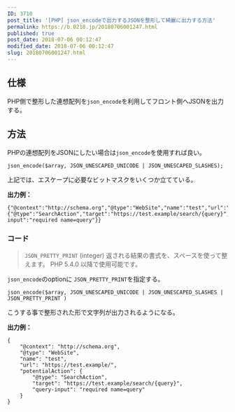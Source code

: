 ```yaml
---
ID: 3710
post_title: '[PHP] json_encodeで出力するJSONを整形して綺麗に出力する方法'
permalink: https://b.0218.jp/20180706001247.html
published: true
post_date: 2018-07-06 00:12:47
modified_date: 2018-07-06 00:12:47
slug: 20180706001247.html
---
```

<h2>仕様</h2>

PHP側で整形した連想配列を<code>json_encode</code>を利用してフロント側へJSONを出力する。

<h2>方法</h2>

PHPの連想配列をJSONにしたい場合は<code>json_encode</code>を使用すれば良い。

<pre><code class="php">json_encode($array, JSON_UNESCAPED_UNICODE | JSON_UNESCAPED_SLASHES);
</code></pre>

上記では、エスケープに必要なビットマスクをいくつか立てている。

<strong>出力例：</strong>

<pre><code class="json">{"@context":"http://schema.org","@type":"WebSite","name":"test","url":"https://test.example/","potentialAction":{"@type":"SearchAction","target":"https://test.example/search/{query}","query-input":"required name=query"}}
</code></pre>

<h3>コード</h3>

<blockquote>
  <code>JSON_PRETTY_PRINT</code> (integer)
     返される結果の書式を、スペースを使って整えます。 PHP 5.4.0 以降で使用可能です。
</blockquote>

<code>json_encode</code>のoptionに <code>JSON_PRETTY_PRINT</code>を指定する。

<pre><code class="php">json_encode($array, JSON_UNESCAPED_UNICODE | JSON_UNESCAPED_SLASHES | JSON_PRETTY_PRINT )
</code></pre>

こうする事で整形された形で文字列が出力されるようになる。

<strong>出力例：</strong>

<pre><code class="json">{
    "@context": "http://schema.org",
    "@type": "WebSite",
    "name": "test",
    "url": "https://test.example/",
    "potentialAction": {
        "@type": "SearchAction",
        "target": "https://test.example/search/{query}",
        "query-input": "required name=query"
    }
}
</code></pre>